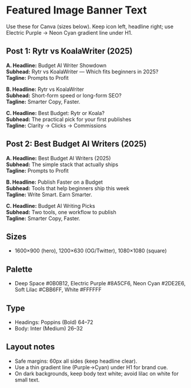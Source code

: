 # Featured Image Banner Text

Use these for Canva (sizes below). Keep icon left, headline right; use Electric Purple → Neon Cyan gradient line under H1.

## Post 1: Rytr vs KoalaWriter (2025)
**A. Headline:** Budget AI Writer Showdown  
**Subhead:** Rytr vs KoalaWriter — Which fits beginners in 2025?  
**Tagline:** Prompts to Profit

**B. Headline:** Rytr vs KoalaWriter  
**Subhead:** Short-form speed or long-form SEO?  
**Tagline:** Smarter Copy, Faster.

**C. Headline:** Best Budget: Rytr or Koala?  
**Subhead:** The practical pick for your first publishes  
**Tagline:** Clarity → Clicks → Commissions

## Post 2: Best Budget AI Writers (2025)
**A. Headline:** Best Budget AI Writers (2025)  
**Subhead:** The simple stack that actually ships  
**Tagline:** Prompts to Profit

**B. Headline:** Publish Faster on a Budget  
**Subhead:** Tools that help beginners ship this week  
**Tagline:** Write Smart. Earn Smarter.

**C. Headline:** Budget AI Writing Picks  
**Subhead:** Two tools, one workflow to publish  
**Tagline:** Smarter Copy, Faster.

## Sizes
- 1600×900 (hero), 1200×630 (OG/Twitter), 1080×1080 (square)

## Palette
- Deep Space #0B0B12, Electric Purple #8A5CF6, Neon Cyan #2DE2E6, Soft Lilac #CBB6FF, White #FFFFFF

## Type
- Headings: Poppins (Bold) 64–72  
- Body: Inter (Medium) 26–32

## Layout notes
- Safe margins: 60px all sides (keep headline clear).  
- Use a thin gradient line (Purple→Cyan) under H1 for brand cue.  
- On dark backgrounds, keep body text white; avoid lilac on white for small text.
